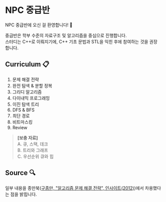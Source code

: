 # NPC 중급반
NPC 중급반에 오신 걸 환영합니다! 🤗  

중급반은 학부 수준의 자료구조 및 알고리즘을 중심으로 진행합니다.  
스터디는 C++로 이뤄지기에, C++ 기초 문법과 STL을 익힌 후에 참여하는 것을 권장합니다. 

## Curriculum 📋
1. 문제 해결 전략
2. 완전 탐색 & 분할 정복
3. 그리디 알고리즘
4. 다이내믹 프로그래밍
5. 이진 탐색 트리
6. DFS & BFS 
7. 최단 경로
8. 비트마스킹
9. Review

> __[보충 자료]__  
> A. 큐, 스택, 데크  
> B. 트리와 그래프  
> C. 우선순위 큐와 힙  

## Source 🔍
일부 내용을 종만북([구종만, "알고리즘 문제 해결 전략", 인사이트(2012)](https://book.algospot.com/))에서 차용했다는 점을 밝힙니다.  
